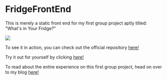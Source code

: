 # FridgeFrontEnd

This is merely a static front end for my first group project aptly titled: "What's in Your Fridge?"

<img src="http://www.exactlyerin.com/wp-content/uploads/2017/06/fridge.jpg">

To see it in action, you can check out the official repository <a href="https://github.com/vincefio/whatsinyourfridge">here!</a>

Try it out for yourself by clicking <a href="https://vincefio.github.io/whatsinyourfridge/">here!</a>

To read about the entire experience on this first group project, head on over to my blog <a href="http://www.exactlyerin.com/week-5-group-presentations-node-js/">here!</a>

